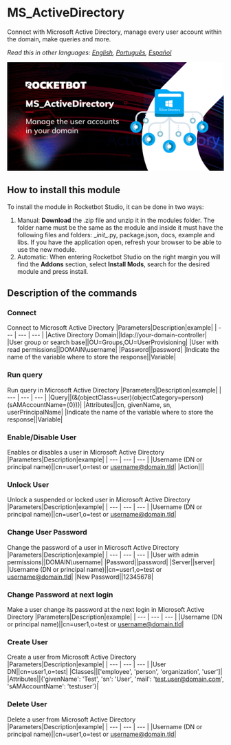 



# MS_ActiveDirectory
  
Connect with Microsoft Active Directory, manage every user account within the domain, make queries and more.  

*Read this in other languages: [English](Manual_MS_ActiveDirectory.md), [Português](Manual_MS_ActiveDirectory.pr.md), [Español](Manual_MS_ActiveDirectory.es.md)*
  
![banner](imgs/Banner_MS_ActiveDirectory.jpg)
## How to install this module
  
To install the module in Rocketbot Studio, it can be done in two ways:
1. Manual: __Download__ the .zip file and unzip it in the modules folder. The folder name must be the same as the module and inside it must have the following files and folders: \__init__.py, package.json, docs, example and libs. If you have the application open, refresh your browser to be able to use the new module.
2. Automatic: When entering Rocketbot Studio on the right margin you will find the **Addons** section, select **Install Mods**, search for the desired module and press install.  


## Description of the commands

### Connect
  
Connect to Microsoft Active Directory
|Parameters|Description|example|
| --- | --- | --- |
|Active Directory Domain||ldap://your-domain-controller|
|User group or search base||OU=Groups,OU=UserProvisioning|
|User with read permissions||DOMAIN\username|
|Password||password|
|Indicate the name of the variable where to store the response||Variable|

### Run query
  
Run query in Microsoft Active Directory
|Parameters|Description|example|
| --- | --- | --- |
|Query||(&(objectClass=user)(objectCategory=person)(sAMAccountName={0}))|
|Attributes||cn, givenName, sn, userPrincipalName|
|Indicate the name of the variable where to store the response||Variable|

### Enable/Disable User
  
Enables or disables a user in Microsoft Active Directory
|Parameters|Description|example|
| --- | --- | --- |
|Username (DN or principal name)||cn=user1,o=test or username@domain.tld|
|Action|||

### Unlock User
  
Unlock a suspended or locked user in Microsoft Active Directory
|Parameters|Description|example|
| --- | --- | --- |
|Username (DN or principal name)||cn=user1,o=test or username@domain.tld|

### Change User Password
  
Change the password of a user in Microsoft Active Directory
|Parameters|Description|example|
| --- | --- | --- |
|User with admin permissions||DOMAIN\username|
|Password||password|
|Server||server|
|Username (DN or principal name)||cn=user1,o=test or username@domain.tld|
|New Password||12345678|

### Change Password at next login
  
Make a user change its password at the next login in Microsoft Active Directory
|Parameters|Description|example|
| --- | --- | --- |
|Username (DN or principal name)||cn=user1,o=test or username@domain.tld|

### Create User
  
Create a user from Microsoft Active Directory
|Parameters|Description|example|
| --- | --- | --- |
|User DN||cn=user1,o=test|
|Classes||['employee', 'person', 'organization', 'user']|
|Attributes||{'givenName': 'Test', 'sn': 'User', 'mail': 'test.user@domain.com', 'sAMAccountName': 'testuser'}|

### Delete User
  
Delete a user from Microsoft Active Directory
|Parameters|Description|example|
| --- | --- | --- |
|Username (DN or principal name)||cn=user1,o=test or username@domain.tld|
